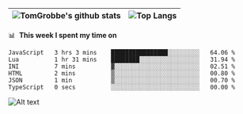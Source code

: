 |![TomGrobbe's github stats](https://github-readme-stats.vercel.app/api?username=egerdnc&count_private=true&show_icons=true&theme=dracula&disable_animations=true&include_all_commits=true)|![Top Langs](https://github-readme-stats.vercel.app/api/top-langs/?username=egerdnc&theme=dracula&langs_count=10&layout=compact)|
|:-:|:-:|

📊 &nbsp;**This week I spent my time on**
<!--START_SECTION:waka-->

```text
JavaScript   3 hrs 3 mins    ████████████████░░░░░░░░░   64.06 %
Lua          1 hr 31 mins    ████████░░░░░░░░░░░░░░░░░   31.94 %
INI          7 mins          ▓░░░░░░░░░░░░░░░░░░░░░░░░   02.51 %
HTML         2 mins          ▒░░░░░░░░░░░░░░░░░░░░░░░░   00.80 %
JSON         1 min           ▒░░░░░░░░░░░░░░░░░░░░░░░░   00.70 %
TypeScript   0 secs          ░░░░░░░░░░░░░░░░░░░░░░░░░   00.00 %
```

<!--END_SECTION:waka-->
![Alt text](https://spotify-recently-played-readme.vercel.app/api?user=i4a9i8pn8x8vvskq8v52yhckr)
<br>
<br>